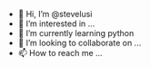 - 👋 Hi, I’m @stevelusi
- 👀 I’m interested in ...
- 🌱 I’m currently learning python
- 💞️ I’m looking to collaborate on ...
- 📫 How to reach me ...

<!---
stevelusi/stevelusi is a ✨ special ✨ repository because its `README.md` (this file) appears on your GitHub profile.
You can click the Preview link to take a look at your changes.
--->
